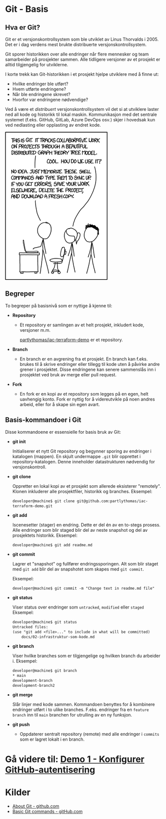 # Git - Basis

## Hva er Git?
Git er et versjonskontrollsystem som ble utviklet av Linus Thorvalds i 2005. Det er i dag verdens mest brukte distribuerte versjonskontrollsystem.

Git sporer historikken over alle endringer når flere mennesker og team samarbeider på prosjekter sammen. Alle tidligere versjoner av et prosjekt er alltid tilgjengelig for utviklerne.

I korte trekk kan Git-historikken i et prosjekt hjelpe utviklere med å finne ut:
* Hvilke endringer ble utført?
* Hvem utførte endringene?
* Når ble endringene skrevet?
* Hvorfor var endringene nødvendige?

Ved å være et <i>distribuert</i> versjonskontrollsystem vil det si at utviklere laster ned all kode og historikk til lokal maskin. Kommunikasjon med det sentrale systemet (f.eks. GitHub, GitLab, Azure DevOps osv.) skjer i hovedsak kun ved nedlasting eller opplasting av endret kode.

![](/docs/img/01-git-basis/01-xkcd.png)

## Begreper
To begreper på basisnivå som er nyttige å kjenne til:

* **Repository**
    * Et repository er samlingen av et helt prosjekt, inkludert kode, versjoner m.m. <p>
    [partlythomas/iac-terraform-demo](https://github.com/partlythomas/iac-terraform-demo) er et repository.
* **Branch**
    * En branch er en avgrening fra et prosjekt. En branch kan f.eks. brukes til å skrive endringer eller tillegg til kode uten å påvirke andre grener i prosjektet. Disse endringene kan senere sammenslås inn i prosjektet ved bruk av merge eller pull request.

* **Fork**
    * En fork er en kopi av et repository som legges på en egen, helt uavhengig konto. Fork er nyttig for å videreutvikle på noen andres arbeid, eller for å skape sin egen avart.


## Basis-kommandoer i Git
Disse kommandoene er essensielle for basis bruk av Git:
* **git init**
    
    Initialiserer et nytt Git repository og begynner sporing av endringer i katalogen (mappen). En skjult undermappe `.git` blir opprettet i repository-katalogen. Denne inneholder datastrukturen nødvendig for versjonskontroll.
    
* **git clone**
    
    Oppretter en lokal kopi av et prosjekt som allerede eksisterer "remotely". Klonen inkluderer alle prosjektfiler, historikk og branches.
    Eksempel:

    ```console
    developer@machine$ git clone git@github.com:partlythomas/iac-terraform-demo.git
    ```

* **git add**
    
    Iscenesetter (stager) en endring. Dette er del én av en to-stegs prosess. Alle endringer som blir staged blir del av neste snapshot og del av prosjektets historikk.
    Eksempel:

    ```console
    developer@machine$ git add readme.md
    ```

* **git commit**
    
    Lagrer et "snapshot" og fullfører endringssporingen. Alt som blir staget med `git add` blir del av snapshotet som skapes med `git commit`.<p>
    Eksempel:

    ```console
    developer@machine$ git commit -m "Change text in readme.md file"
    ```

* **git status**
    
    Viser status over endringer som `untracked`, `modified` eller `staged`
    Eksempel:

    ```console
    developer@machine$ git status
    Untracked files:
  (use "git add <file>..." to include in what will be committed)
        docs/02-infrastruktur-som-kode.md
    ```

* **git branch**
    
    Viser hvilke branches som er tilgjengelige og hvilken branch du arbeider i.
    Eksempel:

    ```console
    developer@machine$ git branch
    * main
    development-branch
    development-branch2
    ```

* **git merge**

    Slår linjer med kode sammen. Kommandoen benyttes for å kombinere endringer utført i to ulike branches. F.eks. endringer fra en `feature branch` inn til `main` branchen for utrulling av en ny funksjon.


* **git push**
    * Oppdaterer sentralt repository (remote) med alle endringer i `commits` som er lagret lokalt i en branch.


# **Gå videre til: [Demo 1 - Konfigurer GitHub-autentisering](./02-git-demo-1.md)**


# Kilder
* [About Git - github.com](https://docs.github.com/en/get-started/using-git/about-git)
* [Basic Git commands - gitHub.com](https://docs.github.com/en/get-started/using-git/about-git#basic-git-commands)